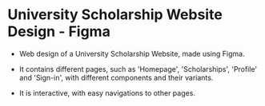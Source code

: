 # University Scholarship Website Design - Figma

- Web design of a University Scholarship Website, made using Figma.

- It contains different pages, such as 'Homepage', 'Scholarships', 'Profile' and 'Sign-in', with different components and their variants.

- It is interactive, with easy navigations to other pages.
